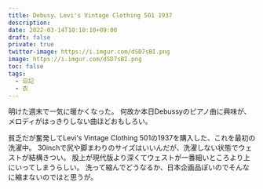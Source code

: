 ```yaml
---
title: Debusy、Levi's Vintage Clothing 501 1937
description: 
date: 2022-03-14T10:10:10+09:00
draft: false
private: true
twitter-image: https://i.imgur.com/dSD7sBI.png
image: https://i.imgur.com/dSD7sBI.png
toc: false
tags:
  - 日記
  - 衣
---
```


明けた週末で一気に暖かくなった。
何故か本日Debussyのピアノ曲に興味が、メロディがはっきりしない曲ほどおもしろい。

貧乏だが奮発してLevi's Vintage Clothing 501の1937を購入した、これを最初の洗濯中。
30inchで尻や脚まわりのサイズはいいんだが、洗濯しない状態でウェストが結構きつい。
股上が現代版より深くてウェストが一番細いところより上にいってしまうらしい。
洗って縮んでどうなるか、日本企画品ぽいのでそんなに縮まないのではと思うが。

